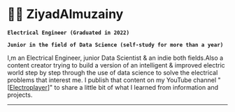 # :man_technologist: ZiyadAlmuzainy

**`Electrical Engineer (Graduated in 2022)`**

**`Junior in the field of Data Science (self-study for more than a year)`**

I,m an Electrical Engineer, junior Data  Scientist & an indie both fields.Also a content creator trying to build a version of an intelligent & improved electric world step by step through the use of data science to solve the electrical problems that interest me. I publish that content on my YouTube channel "[[Electroplayer](https://www.youtube.com/@ziyadAlmuzainy/featured)]" to share a little bit of what I learned from information and projects. 

---
